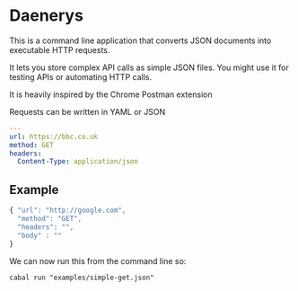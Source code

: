 # Daenerys

This is a command line application that converts JSON documents into executable HTTP requests.

It lets you store complex API calls as simple JSON files. You might use it for testing APIs or automating HTTP calls.

It is heavily inspired by the Chrome Postman extension

Requests can be written in YAML or JSON

```yaml
---
url: https://bbc.co.uk
method: GET
headers:
  Content-Type: application/json
```

## Example

```javascript
{ "url": "http://google.com",
  "method": "GET",
  "headers": "",
  "body" : ""
}
```

We can now run this from the command line so:

```
cabal run "examples/simple-get.json"
```
